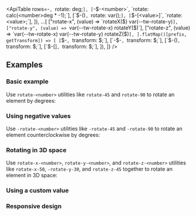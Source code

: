 <ApiTable
rows=-<number>`, `rotate: <number>deg;`],
      [`-$-<number>`, `rotate: calc(<number>deg * -1);`],
      [`$-(<custom-property>)`, `rotate: var(<custom-property>);`],
      [`$-[<value>]`, `rotate: <value>;`],
    ]),
    ...[
      ["rotate-x", (value) => `rotateX($) var(--tw-rotate-y)`],
      ["rotate-y", (value) => `var(--tw-rotate-x) rotateY($)`],
      ["rotate-z", (value) => `var(--tw-rotate-x) var(--tw-rotate-y) rotateZ($)`],
    ].flatMap(([prefix, getTransform]) => [
      [`$-<number>`, `transform: $;`],
      [`-$-<number>`, `transform: $;`],
      [`$-(<custom-property>)`, `transform: $;`],
      [`$-[<value>]`, `transform: $;`],
]),
]}
/>

## Examples

### Basic example

Use `rotate-<number>` utilities like `rotate-45` and `rotate-90` to rotate an element by degrees:

### Using negative values

Use `-rotate-<number>` utilities like `-rotate-45` and `-rotate-90` to rotate an element counterclockwise by degrees:

### Rotating in 3D space

Use `rotate-x-<number>`, `rotate-y-<number>`, and `rotate-z-<number>` utilities like `rotate-x-50`, `-rotate-y-30`, and `rotate-z-45` together to rotate an element in 3D space:

### Using a custom value

### Responsive design
